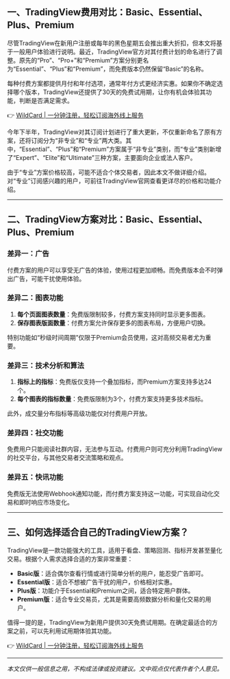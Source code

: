 ## 一、TradingView费用对比：Basic、Essential、Plus、Premium

尽管TradingView在新用户注册或每年的黑色星期五会推出重大折扣，但本文将基于一般用户体验进行说明。最近，TradingView官方对其付费计划的命名进行了调整。原先的“Pro”、“Pro+”和“Premium”方案分别更名为“Essential”、“Plus”和“Premium”，而免费版本仍然保留“Basic”的名称。

每种付费方案都提供月付和年付选项，通常年付方式更经济实惠。如果你不确定选择哪个版本，TradingView还提供了30天的免费试用期，让你有机会体验其功能，判断是否满足需求。

👉 [WildCard | 一分钟注册，轻松订阅海外线上服务](https://bit.ly/bewildcard)

今年下半年，TradingView对其订阅计划进行了重大更新，不仅重新命名了原有方案，还将订阅分为“非专业”和“专业”两大类。其中，“Essential”、“Plus”和“Premium”方案属于“非专业”类别，而“专业”类别新增了“Expert”、“Elite”和“Ultimate”三种方案，主要面向企业或法人客户。

由于“专业”方案价格较高，可能不适合个体交易者，因此本文不做详细介绍。对“专业”订阅感兴趣的用户，可前往TradingView官网查看更详尽的价格和功能介绍。

---

## 二、TradingView方案对比：Basic、Essential、Plus、Premium

### 差异一：广告

付费方案的用户可以享受无广告的体验，使用过程更加顺畅。而免费版本会不时弹出广告，可能干扰使用体验。

### 差异二：图表功能

1. **每个页面图表数量**：免费版限制较多，付费方案支持同时显示更多图表。
2. **保存图表版面数量**：付费方案允许保存更多的图表布局，方便用户切换。

特别功能如“秒级时间周期”仅限于Premium会员使用，这对高频交易者尤为重要。

### 差异三：技术分析和算法

1. **指标上的指标**：免费版仅支持一个叠加指标，而Premium方案支持多达24个。
2. **每个图表的指标数量**：免费版限制为3个，付费方案支持更多技术指标。

此外，成交量分布指标等高级功能仅对付费用户开放。

### 差异四：社交功能

免费用户只能阅读社群内容，无法参与互动。付费用户则可充分利用TradingView的社交平台，与其他交易者交流策略和观点。

### 差异五：快讯功能

免费版无法使用Webhook通知功能，而付费方案支持这一功能，可实现自动化交易和即时响应市场变化。

---

## 三、如何选择适合自己的TradingView方案？

TradingView是一款功能强大的工具，适用于看盘、策略回测、指标开发甚至量化交易。根据个人需求选择合适的方案非常重要：

- **Basic版**：适合偶尔查看行情或进行简单分析的用户，能忍受广告即可。
- **Essential版**：适合不想被广告干扰的用户，价格相对实惠。
- **Plus版**：功能介于Essential和Premium之间，适合特定用户群体。
- **Premium版**：适合专业交易员，尤其是需要高频数据分析和量化交易的用户。

值得一提的是，TradingView为新用户提供30天免费试用期。在确定最适合的方案之前，可以先利用试用期体验其功能。

👉 [WildCard | 一分钟注册，轻松订阅海外线上服务](https://bit.ly/bewildcard)

---

*本文仅供一般信息之用，不构成法律或投资建议。文中观点仅代表作者个人意见。*